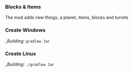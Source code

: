 ### Blocks & Items
The mod adds new things, a planet, items, blocks and turrets

### Create Windows

__Building:_ `gradlew Jar`  

### Create Linux

__Building:_ `./gradlew Jar` 